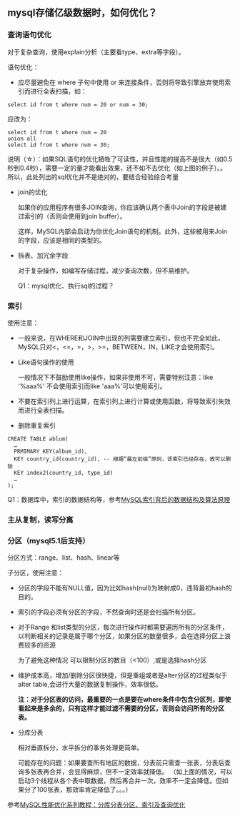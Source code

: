 ## mysql存储亿级数据时，如何优化？

### 查询语句优化

对于复杂查询，使用explain分析（主要看type、extra等字段）。

语句优化：
- 应尽量避免在 where 子句中使用 or 来连接条件，否则将导致引擎放弃使用索引而进行全表扫描，如：

```mysql
select id from t where num = 20 or num = 30;
```

应改为：
    
```mysql
select id from t where num = 20
union all
select id from t where num = 30;
```
    
说明（☆）：如果SQL语句的优化牺牲了可读性，并且性能的提高不是很大（如0.5秒到0.4秒），需要一定的量才能看出效果，还不如不去优化（如上图的例子）。。
    所以，此处列出的sql优化并不是绝对的，要结合经验综合考量
    
- join的优化

    如果你的应用程序有很多JOIN查询，你应该确认两个表中Join的字段是被建过索引的（否则会使用到join buffer）。

    这样，MySQL内部会启动为你优化Join语句的机制。此外，这些被用来Join的字段，应该是相同的类型的。

- 拆表、加冗余字段
    
    对于复杂操作，如编写存储过程，减少查询次数，但不易维护。

    Q1：mysql优化、执行sql的过程？
    
### 索引
使用注意：
- 一般来说，在WHERE和JOIN中出现的列需要建立索引，但也不完全如此，MySQL只对<，<=，=，>，>=，BETWEEN，IN，LIKE才会使用索引。
- Like语句操作的使用

     一般情况下不鼓励使用like操作，如果非使用不可，需要特别注意：like '%aaa%' 不会使用索引而like 'aaa%'可以使用索引。

- 不要在索引列上进行运算，在索引列上进行计算或使用函数，将导致索引失效而进行全表扫描。
- 删除重复索引
      
```mysql
CREATE TABLE ablum(
  …
  PRMIMARY KEY(album_id),
  KEY country_id(country_id), -- 根据“最左前缀”原则，该索引已经存在，故可以删除
  KEY index2(country_id, type_id)
  …
);
```
    
Q1：数据库中，索引的数据结构等，参考[MySQL索引背后的数据结构及算法原理](http://blog.codinglabs.org/articles/theory-of-mysql-index.html)
    
### 主从复制，读写分离

### 分区（mysql5.1后支持）
分区方式：range、list、hash、linear等

子分区，使用注意：

- 分区的字段不能有NULL值，因为比如hash(null)为映射成0，违背最初hash的目的。
- 索引的字段必须有分区的字段，不然查询时还是会扫描所有分区。
- 对于Range 和list类型的分区，每次进行操作时都需要遍历所有的分区条件，以判断相关的记录是属于哪个分区，如果分区的数量很多，会在选择分区上浪费较多的资源

  为了避免这种情况 可以限制分区的数目（<100）,或是选择hash分区
- 维护成本高，增加/删除分区很快捷，但是重组或者是alter分区的过程类似于alter table,会进行大量的数据复制操作，效率很低。

    **注：对于分区表的访问，最重要的一点是要在where条件中包含分区列，即使看起来是多余的，只有这样才能过滤不需要的分区，否则会访问所有的分区表。**

- 分库分表

    相对垂直拆分，水平拆分的事务处理更简单。

    可能存在的问题：如果要查所有地区的数据，分表前只需查一张表，分表后查询多张表再合并，会显得麻烦，但不一定效率就降低。
    （如上面的情况，可以启动3个线程从各个表中取数据，然后再合并一次，效率不一定会降低。但如果分了100张表，那效率肯定降低了。。。）

参考[MySQL性能优化系列教程：分库分表分区、索引及查询优化](http://www.wiquan.com/article/669)
